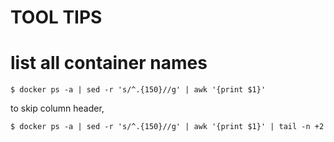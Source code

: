 # TOOL TIPS

# list all container names

```
$ docker ps -a | sed -r 's/^.{150}//g' | awk '{print $1}'
```
to skip column header,
```
$ docker ps -a | sed -r 's/^.{150}//g' | awk '{print $1}' | tail -n +2
```

